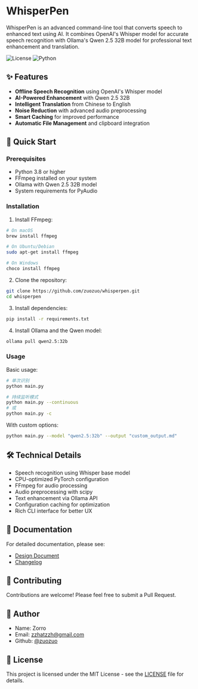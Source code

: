 # WhisperPen

WhisperPen is an advanced command-line tool that converts speech to enhanced text using AI. It combines OpenAI's Whisper model for accurate speech recognition with Ollama's Qwen 2.5 32B model for professional text enhancement and translation.

![License](https://img.shields.io/badge/license-MIT-blue.svg)
![Python](https://img.shields.io/badge/python-3.8+-blue.svg)

## ✨ Features

- **Offline Speech Recognition** using OpenAI's Whisper model
- **AI-Powered Enhancement** with Qwen 2.5 32B
- **Intelligent Translation** from Chinese to English
- **Noise Reduction** with advanced audio preprocessing
- **Smart Caching** for improved performance
- **Automatic File Management** and clipboard integration

## 🚀 Quick Start

### Prerequisites

- Python 3.8 or higher
- FFmpeg installed on your system
- Ollama with Qwen 2.5 32B model
- System requirements for PyAudio

### Installation

1. Install FFmpeg:
```bash
# On macOS
brew install ffmpeg

# On Ubuntu/Debian
sudo apt-get install ffmpeg

# On Windows
choco install ffmpeg
```

2. Clone the repository:
```bash
git clone https://github.com/zuozuo/whisperpen.git
cd whisperpen
```

3. Install dependencies:
```bash
pip install -r requirements.txt
```

4. Install Ollama and the Qwen model:
```bash
ollama pull qwen2.5:32b
```

### Usage

Basic usage:
```bash
# 单次识别
python main.py

# 持续监听模式
python main.py --continuous
# 或
python main.py -c
```

With custom options:
```bash
python main.py --model "qwen2.5:32b" --output "custom_output.md"
```

## 🛠 Technical Details

- Speech recognition using Whisper base model
- CPU-optimized PyTorch configuration
- FFmpeg for audio processing
- Audio preprocessing with scipy
- Text enhancement via Ollama API
- Configuration caching for optimization
- Rich CLI interface for better UX

## 📝 Documentation

For detailed documentation, please see:
- [Design Document](design_doc.md)
- [Changelog](changelog.md)

## 🤝 Contributing

Contributions are welcome! Please feel free to submit a Pull Request.

## 👤 Author

- Name: Zorro
- Email: zzhatzzh@gmail.com
- Github: [@zuozuo](https://github.com/zuozuo)

## 📄 License

This project is licensed under the MIT License - see the [LICENSE](LICENSE) file for details. 